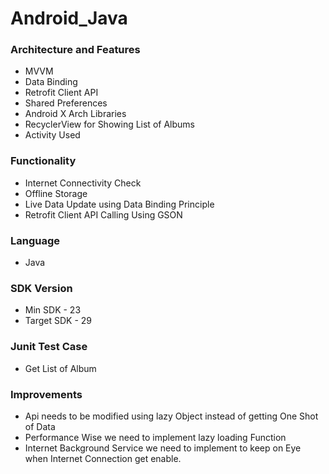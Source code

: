 # Android_Java

### Architecture and Features
- MVVM 
- Data Binding 
- Retrofit Client API
- Shared Preferences
- Android X Arch Libraries
- RecyclerView for Showing List of Albums
- Activity Used

### Functionality
- Internet Connectivity Check
- Offline Storage
- Live Data Update using Data Binding Principle
- Retrofit Client API Calling Using GSON

### Language 
- Java

### SDK Version
- Min SDK - 23
- Target SDK - 29

### Junit Test Case
- Get List of Album

### Improvements
- Api needs to be modified using lazy Object instead of getting One Shot of Data 
- Performance Wise we need to implement lazy loading Function
- Internet Background Service we need to implement to keep on Eye when Internet Connection get enable.
